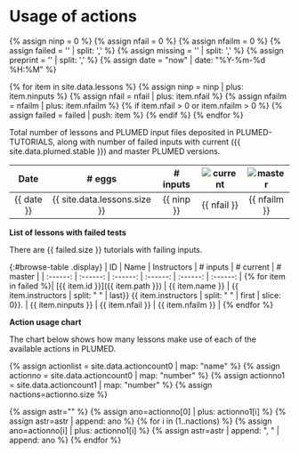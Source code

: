 # Usage of actions

{% assign ninp   = 0 %}
{% assign nfail  = 0 %}
{% assign nfailm = 0 %}
{% assign failed = ''  | split: ',' %}
{% assign missing = '' | split: ',' %}
{% assign preprint = '' | split: ',' %}
{% assign date = "now" | date: "%Y-%m-%d %H:%M" %}

{% for item in site.data.lessons %}
   {% assign ninp   = ninp   | plus: item.ninputs %} 
   {% assign nfail  = nfail  | plus: item.nfail %}
   {% assign nfailm = nfailm | plus: item.nfailm %}
   {% if item.nfail > 0 or item.nfailm > 0 %}
     {% assign failed = failed | push: item %}
   {% endif %}
{% endfor %}

Total number of lessons and PLUMED input files deposited in PLUMED-TUTORIALS, along with number of failed inputs 
with current ({{ site.data.plumed.stable }}) and master PLUMED versions.

|   Date   |  # eggs | # inputs | ![current](https://img.shields.io/badge/current-failed-red.svg) | ![master](https://img.shields.io/badge/master-failed-red.svg) |
| :------: |  :------:  |  :------:  | :------:  | :------:  |
|  {{ date }} | {{ site.data.lessons.size }} | {{ ninp }} | {{ nfail }} | {{ nfailm }} |

__List of lessons with failed tests__

There are {{ failed.size }} tutorials with failing inputs.

{:#browse-table .display}
| ID | Name | Instructors | # inputs | # current | # master |
| :------: |  :------:  |  :------: | :------: | :------:  | :------: |
{% for item in failed %}| [{{ item.id }}]({{ item.path }}) | {{ item.name }} | {{ item.instructors | split: " " | last}} {{ item.instructors | split: " " | first | slice: 0}}. | {{ item.ninputs }} | {{ item.nfail }} | {{ item.nfailm }} |
{% endfor %}

__Action usage chart__

The chart below shows how many lessons make use of each of the available actions in PLUMED.

{% assign actionlist = site.data.actioncount0 | map: "name" %}
{% assign actionno = site.data.actioncount0 | map: "number" %}
{% assign actionno1 = site.data.actioncount1 | map: "number" %}
{% assign nactions=actionno.size %}

{% assign astr="" %}
{% assign ano=actionno[0] | plus: actionno1[i] %}
{% assign astr=astr | append: ano %}
{% for i in (1..nactions) %}
   {% assign ano=actionno[i] | plus: actionno1[i] %}
   {% assign astr=astr | append: ", " | append: ano %}
{% endfor %}

<canvas id="myChart" style="width:100%;"></canvas>

<script>
var xValues = [ {{ actionlist | join: '", "' | prepend: '"' | append: '"' }} ];
var yValues = [ {{ astr }} ];
// do sorting in descending order based on yValues
//1) combine the arrays:
var list = [];
for (var j = 0; j < xValues.length; j++) 
    list.push({'x': xValues[j], 'y': yValues[j]});
//2) sort:
list.sort(function(a, b) {
    return ((a.y > b.y) ? -1 : ((a.y == b.y) ? 0 : 1));
});
//3) separate them back out:
for (var k = 0; k < list.length; k++) {
    xValues[k] = list[k].x;
    yValues[k] = list[k].y;
} 
var barColors = "green";

new Chart("myChart", {
  type: "horizontalBar",
  data: {
    labels: xValues,
    datasets: [{
      backgroundColor: barColors,
      data: yValues
    }]
  },
  options: {
    maintainAspectRatio: false,
    legend: {display: false},
    title: {
      display: true,
      text: "Number of lessons using this action"
    }
  }
});
</script>
